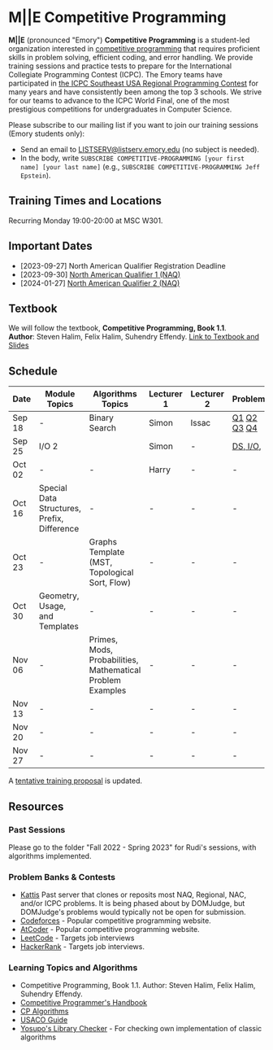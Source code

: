 # M||E Competitive Programming

**M||E** (pronounced "Emory") **Competitive Programming** is a student-led organization interested in [competitive programming](https://en.wikipedia.org/wiki/Competitive_programming) that requires proficient skills in problem solving, efficient coding, and error handling.
We provide training sessions and practice tests to prepare for the International Collegiate Programming Contest (ICPC).
The Emory teams have participated in [the ICPC Southeast USA Regional Programming Contest](http://seusa.vanb.org) for many years and have consistently been among the top 3 schools.
We strive for our teams to advance to the ICPC World Final, one of the most prestigious competitions for undergraduates in Computer Science.

Please subscribe to our mailing list if you want to join our training sessions (Emory students only):

* Send an email to LISTSERV@listserv.emory.edu (no subject is needed).
* In the body, write `SUBSCRIBE COMPETITIVE-PROGRAMMING [your first name] [your last name]` (e.g., `SUBSCRIBE COMPETITIVE-PROGRAMMING Jeff Epstein`).

## Training Times and Locations
Recurring Monday 19:00-20:00 at MSC W301.

## Important Dates
* [2023-09-27] North American Qualifier Registration Deadline
* [2023-09-30] [North American Qualifier 1 (NAQ)](https://na.icpc.global/naq/)
* [2024-01-27] [North American Qualifier 2 (NAQ)](https://na.icpc.global/naq/)

## Textbook
We will follow the textbook, **Competitive Programming, Book 1.1**.  
**Author**: Steven Halim, Felix Halim, Suhendry Effendy.
[Link to Textbook and Slides](https://emory-my.sharepoint.com/:f:/g/personal/sbian8_emory_edu/EoV00S3vvHJAmBWgBONwPmMBiHuxoudGOAp5Jjre5ko4BQ?e=NRHx7x)

## Schedule
| Date         | Module Topics                               | Algorithms Topics                                         | Lecturer 1 | Lecturer 2 | Problems                                                                                            | Slides                                                                                                                                                                                                                                                    |
|--------------|--------------------------------------------|------------------------------------------------------------|------------|------------|------------------------------------------------------------------------------------------------------|-------------------------------------------------------------------------------------------------------------------------------------------------------------------------------------------------------------------------------------------------------------|
| Sep 18       | -                        | Binary Search                                              | Simon     | Issac      | [Q1](https://leetcode.com/problems/binary-search/) [Q2](https://leetcode.com/problems/sqrtx/) [Q3](https://leetcode.com/problems/minimum-limit-of-balls-in-a-bag) [Q4](https://codeforces.com/problemset/problem/1840/D)             | [Binary Search](https://emory-my.sharepoint.com/:p:/g/personal/wlight_emory_edu/EQkIrBqsVi9MjQL3v2CyYnkBlPAO9UL71-RTyt2iJdByuQ?e=R1v1Wa) |
| Sep 25       | I/O 2                    |                                                 | Simon          | -          | [DS, I/O](https://emory-my.sharepoint.com/:p:/g/personal/sbian8_emory_edu/EULsCqGXSEJNkRL4432JsP4BbJkV11pLSPK5TMfYDipxPA?e=0jlNzq),                                                                                                     | -                                                                                                                                                                                                                                                           |
| Oct 02       | -                                           | -                                        | Harry          | -          | -                                                                                                    | -                                                                                                                                                                                                                                                           |
| Oct 16       | Special Data Structures, Prefix, Difference | -                                                          | -          | -          | -                                                                                                    | -                                                                                                                                                                                                                                                           |
| Oct 23       | -                                           | Graphs Template (MST, Topological Sort, Flow)              | -          | -          | -                                                                                                    | -                                                                                                                                                                                                                                                           |
| Oct 30       | Geometry, Usage, and Templates              | -                                                          | -          | -          | -                                                                                                    | -                                                                                                                                                                                                                                                           |
| Nov 06       | -                                           | Primes, Mods, Probabilities, Mathematical Problem Examples | -          | -          | -                                                                                                    | -                                                                                                                                                                                                                                                           |
| Nov 13       | -                                           | -                                                          | -          | -          | -                                                                                                    | -                                                                                                                                                                                                                                                           |
| Nov 20       | -                                           | -                                                          | -          | -          | -                                                                                                    | -                                                                                                                                                                                                                                                           |
| Nov 27       | -                                           | -                                                          | -          | -          | -                                                                                                    | -                                                                                                                                                                                                                                                           |

A [tentative training proposal](https://emory-my.sharepoint.com/:w:/g/personal/sbian8_emory_edu/EaWflnGrglVFqBZGw3Doo_0BT-e9abjBiG0xltJBVgWipg?e=9WercM) is updated.

## Resources

### Past Sessions
Please go to the folder "Fall 2022 - Spring 2023" for Rudi's sessions, with algorithms implemented.

###  Problem Banks & Contests
* [Kattis](https://open.kattis.com/problems) Past server that clones or reposits most NAQ, Regional, NAC, and/or ICPC problems. It is being phased about by DOMJudge, but DOMJudge's problems would typically not be open for submission.
* [Codeforces](https://codeforces.com/) - Popular competitive programming website.
* [AtCoder](https://atcoder.jp/) - Popular competitive programming website.
* [LeetCode](https://leetcode.com/) - Targets job interviews
* [HackerRank](https://www.hackerrank.com/) - Targets job interviews.

### Learning Topics and Algorithms
* Competitive Programming, Book 1.1. Author: Steven Halim, Felix Halim, Suhendry Effendy.
* [Competitive Programmer's Handbook](https://usaco.guide/CPH.pdf)
* [CP Algorithms](https://cp-algorithms.com/)
* [USACO Guide](https://usaco.guide/)
* [Yosupo's Library Checker](https://judge.yosupo.jp/) - For checking own implementation of classic algorithms

